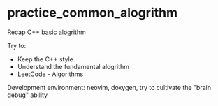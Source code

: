 # practice_common_alogrithm
Recap C++ basic alogrithm

Try to:
- Keep the C++ style
- Understand the fundamental alogrithm
- LeetCode - Algorithms

Development environment: neovim, doxygen, try to cultivate the "brain debug" ability
